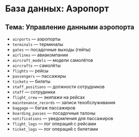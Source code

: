# База данных: Аэропорт  
## Тема: Управление данными аэропорта



* `airports` — аэропорты
* `terminals` — терминалы
* `gates` — посадочные выходы (гейты)
* `airlines` — авиакомпании
* `aircraft_models` — модели самолётов
* `aircrafts` — самолёты
* `flights` — рейсы
* `passengers` — пассажиры
* `tickets` — билеты
* `staff_positions` — должности сотрудников
* `staff` — сотрудники
* `flight_crew` — экипажи на рейсах
* `maintenance_records` — записи техобслуживания
* `baggage` — багаж пассажиров
* `boarding_passes` — посадочные талоны
* `notifications` — уведомления для пассажиров
* `flight_logs` — лог операций с рейсами
* `ticket_logs` — лог операций с билетами
